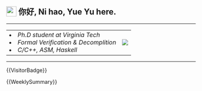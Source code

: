 <h2> <img style="vertical-align: text-bottom;" src=https://slackmojis.com/emojis/13253-yay-frog/download/ width=27> 你好, Ni hao, Yue Yu here. </h2>

---

<table style="border: none;width: 100%">
    <tr style="border: none">
        <td style="border: none">
            <li><i>Ph.D student at Virginia Tech<i></li>
            <li><i>Formal Verification & Decomplition</i></li>
            <li><i>C/C++, ASM, Haskell</i></li>
        </td>
        <td> <img src=https://slackmojis.com/emojis/5264-coding/download> </td>
    </tr>
</table>

---

{{VisitorBadge}}

{{WeeklySummary}}
